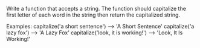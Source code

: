 Write a function that accepts a string.  The function should capitalize the first letter of each word in the string then return the capitalized string.

Examples:
    capitalize('a short sentence') --> 'A Short Sentence'
    capitalize('a lazy fox') --> 'A Lazy Fox'
    capitalize('look, it is working!') --> 'Look, It Is Working!'